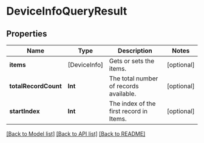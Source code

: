 # DeviceInfoQueryResult

## Properties
Name | Type | Description | Notes
------------ | ------------- | ------------- | -------------
**items** | [DeviceInfo] | Gets or sets the items. | [optional] 
**totalRecordCount** | **Int** | The total number of records available. | [optional] 
**startIndex** | **Int** | The index of the first record in Items. | [optional] 

[[Back to Model list]](../README.md#documentation-for-models) [[Back to API list]](../README.md#documentation-for-api-endpoints) [[Back to README]](../README.md)


